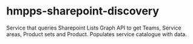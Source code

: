 # hmpps-sharepoint-discovery
Service that queries Sharepoint Lists Graph API to get Teams, Service areas, Product sets and Product. Populates service catalogue with data.
